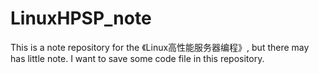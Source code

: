 # LinuxHPSP_note
This is a note repository for the 《Linux高性能服务器编程》, but there may has little note. I want to save some code file in this repository.
